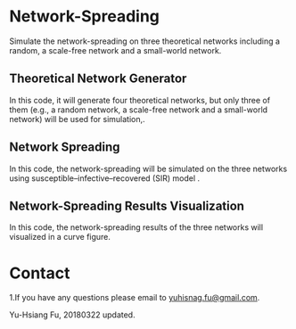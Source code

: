 # Network-Spreading
Simulate the network-spreading on three theoretical networks including a random, a scale-free network and a small-world network.

## Theoretical Network Generator
In this code, it will generate four theoretical networks, but only three of them (e.g., a random network, a scale-free network and a small-world network) will be used for simulation,.

## Network Spreading
In this code, the network-spreading will be simulated on the three networks using susceptible–infective–recovered (SIR) model .<br />

## Network-Spreading Results Visualization
In this code, the network-spreading results of the three networks will visualized in a curve figure.<br />

# Contact
1.If you have any questions please email to yuhisnag.fu@gmail.com.<br />

Yu-Hsiang Fu, 20180322 updated.
